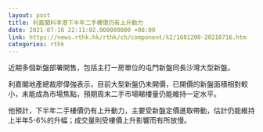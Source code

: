 ```yaml
---
layout: post
title: 利嘉閣料本港下半年二手樓價仍有上升動力
date: 2021-07-16 22:11:02.000000000 +08:00
link: https://news.rthk.hk/rthk/ch/component/k2/1601200-20210716.htm
categories: rthk
---
```


近期多個新盤部署開售，包括主打一房單位的屯門新盤同長沙灣大型新盤。

利嘉閣地產總裁廖偉強表示，目前大型新盤仍未開價，已開價的新盤面積相對較小，未能成為市場焦點，預期周末二手市場睇樓量仍能維持一定水平。

他預計，下半年二手樓價仍有上升動力，主要受新盤定價進取帶動，估計仍能維持上半年5-6%的升幅；成交量則受樓價上升影響而有所放慢。

